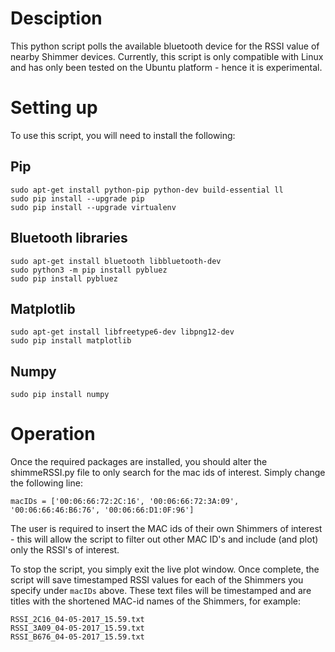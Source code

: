 # Desciption
This python script polls the available bluetooth device for the RSSI value of nearby Shimmer devices. Currently, this script is only compatible with Linux and has only been tested on the Ubuntu platform - hence it is experimental. 

# Setting up
To use this script, you will need to install the following:

## Pip
```
sudo apt-get install python-pip python-dev build-essential ll
sudo pip install --upgrade pip 
sudo pip install --upgrade virtualenv 
```

## Bluetooth libraries
```
sudo apt-get install bluetooth libbluetooth-dev
sudo python3 -m pip install pybluez
sudo pip install pybluez
```

## Matplotlib

```
sudo apt-get install libfreetype6-dev libpng12-dev
sudo pip install matplotlib
```

## Numpy

```
sudo pip install numpy
```

# Operation
Once the required packages are installed, you should alter the shimmeRSSI.py file to only search for the mac ids of interest. Simply change the following line:
```
macIDs = ['00:06:66:72:2C:16', '00:06:66:72:3A:09', '00:06:66:46:B6:76', '00:06:66:D1:0F:96']
```
The user is required to insert the MAC ids of their own Shimmers of interest - this will allow the script to filter out other MAC ID's and include (and plot) only the RSSI's of interest.

To stop the script, you simply exit the live plot window. Once complete, the script will save timestamped RSSI values for each of the Shimmers you specify under ```macIDs``` above. These text files will be timestamped and are titles with the shortened MAC-id names of the Shimmers, for example:
```
RSSI_2C16_04-05-2017_15.59.txt
RSSI_3A09_04-05-2017_15.59.txt
RSSI_B676_04-05-2017_15.59.txt
```
